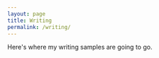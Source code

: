 ```yaml
---
layout: page
title: Writing
permalink: /writing/
---
```


Here's where my writing samples are going to go.

